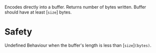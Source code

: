 Encodes directly into a buffer. Returns number of bytes written.
Buffer should have at least [`size`] bytes.

# Safety

Undefined Behaviour when the buffer's length is less than [`size`]`(bytes)`.